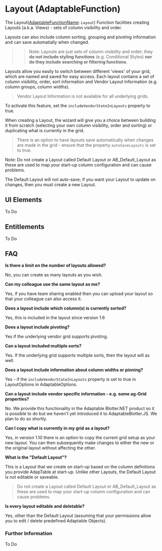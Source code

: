 # Layout (AdaptableFunction)

The Layout([AdaptableFunctionName](https://api.adaptabletools.com/modules/_src_predefinedconfig_common_types_.html#adaptablefunctionname): `Layout`) Function facilities creating Layouts (a.k.a. Views) - sets of column visibility and order. 

Layouts can also include column sorting, grouping and pivoting information and can save automatially when changed.

>> Note: Layouts are just sets of column visibility and order; they **do not include styling functions** (e.g. Conditional Styles) **nor do they include searching or filtering functions**.

Layouts allow you easily to switch between different 'views' of your grid, which are named and saved for easy access. Each layout contains a set of column visibility, order, sort information and Vendor Layout Information (e.g. column groups, column widths).

> Vendor Layout Information is not available for all underlying grids.

To activate this feature, set the `includeVendorStateInLayouts` property to true.

When creating a Layout, the wizard will give you a choice between building it from scratch (selecting your own column visibility, order and sorting) or duplicating what is currently in the grid.

> There is an option to have layouts save automatically when changes are made in the grid - ensure that the property `autoSaveLayouts` is set to true.

Note: Do not create a Layout called Default Layout or AB_Default_Layout as these are used to map your start-up column configuration and can cause problems.

The Default Layout will not auto-save; if you want your Layout to update on changes, then you must create a new Layout.



## UI Elements
To Do

## Entitlements
To Do

## FAQ

**Is there a limit on the number of layouts allowed?**

No, you can create as many layouts as you wish.

**Can my colleague use the same layout as me?**

Yes, if you have team sharing enabled then you can upload your layout so that your colleague can also access it.

**Does a layout include which column(s) is currently sorted?**

Yes, this is included in the layout since version 1.6

**Does a layout include pivoting?**

Yes if the underlying vendor grid supports pivoting.

**Can a layout included multiple sorts?**

Yes. If the underlying grid supports multiple sorts, then the layout will as well.

**Does a layout include information about column widths or pinning?**

Yes - if the `includeVendorStateInLayouts` property is set to true in LayoutOptions in AdaptableOptions.  

**Can a layout include vendor specific information - e.g. some ag-Grid properties?**

No. We provide this functionality in the Adaptable Blotter.NET product so it is possible to do but we haven't yet introduced it to AdaptableBlotter.JS. We plan to do so shortly.

**Can I copy what is currently in my grid as a layout?**

Yes, in version 1.10 there is an option to copy the current grid setup as your new layout. You can then subsequently make changes to either the new or the original layout without affecting the other.

**What is the "Default Layout"?**

This is a Layout that we create on start-up based on the column definitions you provide AdapTable at start-up. Unlike other Layouts, the Default Layout is not editable or saveable.

> Do not create a Layout called Default Layout or AB_Default_Layout as these are used to map your start-up column configuration and can cause problems.

**Is every layout editable and deletable?**

Yes, other than the Default Layout (assuming that your permissions allow you to edit / delete predefined Adaptable Objects).

### Further Information

To Do

